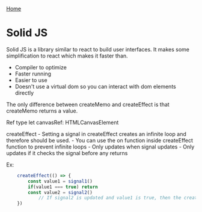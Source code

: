 <!--
 * This file is part of RS Cheat Sheets.
 *
 * RS Cheat Sheets is free software: you can redistribute it and/or modify
 * it under the terms of the GNU General Public License as published by
 * the Free Software Foundation, either version 3 of the License, or
 * (at your option) any later version.
 *
 * RS Cheat Sheets is distributed in the hope that it will be useful,
 * but WITHOUT ANY WARRANTY; without even the implied warranty of
 * MERCHANTABILITY or FITNESS FOR A PARTICULAR PURPOSE.  See the
 * GNU General Public License for more details.
 *
 * You should have received a copy of the GNU General Public License
 * along with RS Cheat Sheets. If not, see <https://www.gnu.org/licenses/>.
 */
-->

[Home](../README.md)

# Solid JS
Solid JS is a library similar to react to build user interfaces. It makes some simplification to react which makes it faster than.

- Compiler to optimize
- Faster running
- Easier to use
- Doesn't use a virtual dom so you can interact with dom elements directly

The only difference between createMemo and createEffect is that createMemo returns a value.

Ref type
	let canvasRef: HTMLCanvasElement

createEffect
	- Setting a signal in createEffect creates an infinite loop and therefore should be used.
		- You can use the on function inside createEffect function to prevent infinite loops
	- Only updates when signal updates
	- Only updates if it checks the signal before any returns

Ex:
```javascript
	createEffect(() => {
		const value1 = signal1()
		if(value1 === true) return
		const value2 = signal2()
			// If signal2 is updated and value1 is true, then the createEffect doesn't get run again
	})
```
